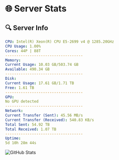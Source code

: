 # 🌐 Server Stats
## 🔍 Server Info
```yaml
CPU: Intel(R) Xeon(R) CPU E5-2699 v4 @ 1285.20GHz
CPU Usage: 1.00%
Cores: 44P | 88T
-----------------------------------
Memory:
Current Usage: 10.03 GB/503.74 GB
Available: 490.34 GB
-----------------------------------
Disk:
Current Usage: 17.61 GB/1.71 TB
Free: 1.61 TB
-----------------------------------
GPU:
No GPU detected
-----------------------------------
Network:
Current Transfer (Sent): 45.56 MB/s
Current Transfer (Received): 540.83 KB/s
Total Sent: 54.92 TB
Total Received: 1.07 TB
-----------------------------------
Uptime:
5d 10h 28m 44s
```
![GitHub Stats](https://img.shields.io/badge/Updated-2025-02-13_09:12:02-blue)